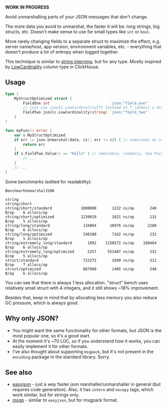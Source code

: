 **WORK IN PROGRESS**

Avoid unmarshalling parts of your JSON messages that don't change.

The more data you avoid to unmarshal, the faster it will be: long strings, big structs, etc. Doesn't make sense to use
for small types like `int` or `bool`.

Move rarely changing fields to a separate struct to maximize the effect, e.g. server name/host, app version,
environment variables, etc. - everything that doesn't produce a lot of entropy when logged together.

This technique is similar to [string interning](https://en.wikipedia.org/wiki/String_interning), but for any type.
Mostly inspired by [LowCardinality](https://clickhouse.com/docs/en/sql-reference/data-types/lowcardinality) column
type in ClickHouse.

## Usage

```go
type (
    MyStructOptimized struct {
        FieldOne int                           `json:"field_one"`
        // just use jsonlc.LowCardinality[T] instead of T (almost a drop-in replacement)
        FieldTwo jsonlc.LowCardinality[string] `json:"field_two"`
    }
)

func myFunc() error {
    var s MyStructOptimized
    if err := json.Unmarshal(data, &s); err != nil { // unmarshal as usual
        return err
    }
    if s.FieldTwo.Value() == "hello" { // immutable, readonly. Use Pointer() for no-copy access.
        // ...	
    }
    // ...
}
```

Some benchmarks (edited for readability):

```    
BenchmarkUnmarshalJSON

string
string/short
string/short/standard             1000000       1222 ns/op       248 B/op    6 allocs/op
string/short/optimized            1239019       1021 ns/op       232 B/op    5 allocs/op
string/long/standard               134064      10976 ns/op      2288 B/op    6 allocs/op
string/long/optimized              198180       7162 ns/op       232 B/op    5 allocs/op
string/extremely_long/standard       1092    1150572 ns/op    180464 B/op    6 allocs/op
string/extremely_long/optimized      2257     553487 ns/op       232 B/op    5 allocs/op
struct/standard                    723272       1699 ns/op       312 B/op    7 allocs/op
struct/optimized                   887960       1405 ns/op       248 B/op    6 allocs/op
```

You can see that there is always 1 less allocation. "struct" bench uses relatively small struct with 4 integers,
and it still shows ~18% improvement.

Besides that, keep in mind that by allocating less memory you also reduce GC pressure, which is always good.

## Why only JSON?

- You might want the same functionality for other formats, but JSON is the most popular one, so it's a good start.
- At the moment it's ~70 LOC, so if you understand how it works, you can easily implement it for other formats.
- I've also thought about supporting `msgpack`, but it's not present in the `encoding` package in the standard library. Sorry. 

## See also

- [easyjson](https://github.com/mailru/easyjson) - just a *way* faster json marshaller/unmarshaller in general
(but requires code generation). Also, it has `intern` and `nocopy` tags, which work similar, but for strings only.
- [msgp](https://github.com/tinylib/msgp) - similar to `easyjson`, but for msgpack format.
